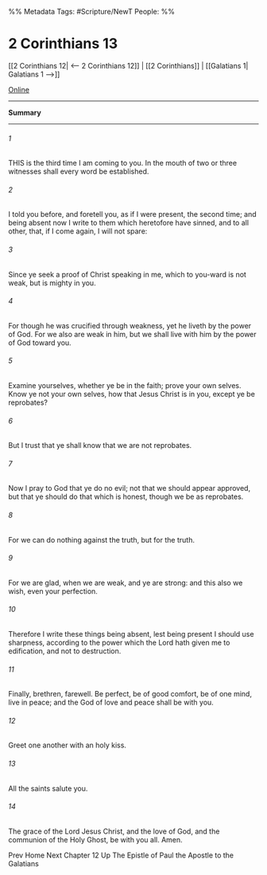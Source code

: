 
%% Metadata
Tags: #Scripture/NewT
People: 
%%
# 2 Corinthians 13
[[2 Corinthians 12| <-- 2 Corinthians 12]] | [[2 Corinthians]] | [[Galatians 1| Galatians 1 -->]]

[Online](https://churchofjesuschrist.org/study/scriptures/nt/2-cor/13?lang=eng)

---
__Summary__



---
###### 1
THIS is the third time I am coming to you. In the mouth of two or three witnesses shall every word be established.
###### 2
I told you before, and foretell you, as if I were present, the second time; and being absent now I write to them which heretofore have sinned, and to all other, that, if I come again, I will not spare:
###### 3
Since ye seek a proof of Christ speaking in me, which to you-ward is not weak, but is mighty in you.
###### 4
For though he was crucified through weakness, yet he liveth by the power of God. For we also are weak in him, but we shall live with him by the power of God toward you.
###### 5
Examine yourselves, whether ye be in the faith; prove your own selves. Know ye not your own selves, how that Jesus Christ is in you, except ye be reprobates?
###### 6
But I trust that ye shall know that we are not reprobates.
###### 7
Now I pray to God that ye do no evil; not that we should appear approved, but that ye should do that which is honest, though we be as reprobates.
###### 8
For we can do nothing against the truth, but for the truth.
###### 9
For we are glad, when we are weak, and ye are strong: and this also we wish, even your perfection.
###### 10
Therefore I write these things being absent, lest being present I should use sharpness, according to the power which the Lord hath given me to edification, and not to destruction.
###### 11
Finally, brethren, farewell. Be perfect, be of good comfort, be of one mind, live in peace; and the God of love and peace shall be with you.
###### 12
Greet one another with an holy kiss.
###### 13
All the saints salute you.
###### 14
The grace of the Lord Jesus Christ, and the love of God, and the communion of the Holy Ghost, be with you all. Amen.

Prev
Home
Next
Chapter 12
Up
The Epistle of Paul the Apostle to the Galatians



